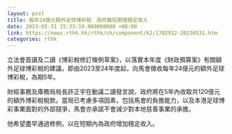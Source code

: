 ```yaml
---
layout: post
title: 每年24億元額外足球博彩稅　政府冀短期增穩定收入
date: 2023-05-31 15:33:19.000000000 +08:00
link: https://news.rthk.hk/rthk/ch/component/k2/1702912-20230531.htm
categories: rthk
---
```


立法會首讀及二讀《博彩稅修訂條例草案》，以落實本年度《財政預算案》有關額外足球博彩稅的建議，即由2023至24年度起，向馬會徵收每年24億元的額外足球博彩稅，為期5年。

財經事務及庫務局局長許正宇在動議二讀發言說，政府將在5年內收取共120億元的額外博彩稅稅款。當局已考慮多項因素，包括馬會的負擔能力，以及本港足球博彩事業面對的外部競爭，馬會亦承諾不會減少對本地慈善事業的承擔。

他希望盡早通過修例，以在短期內為政府增加穩定收入。
